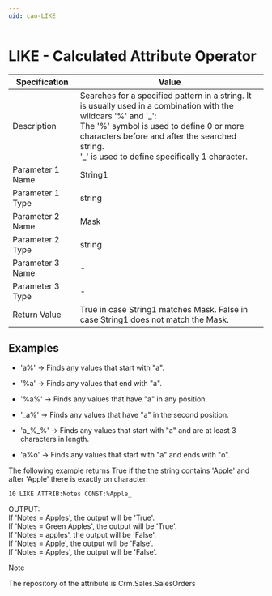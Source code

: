 ```yaml
---
uid: cao-LIKE
---
```


# LIKE - Calculated Attribute Operator

| Specification         | Value                                                        |
| --------------------- | ------------------------------------------------------------ |
| Description           | Searches for a specified pattern in a string. It is usually used in a combination with the wildcars '%' and '\_': <br/> The '%' symbol is used to define 0 or more characters before and after the searched string. <br/> '\_' is used to define specifically 1 character.          |
| Parameter 1 Name      | String1                                                       |
| Parameter 1 Type      | string                                    |
| Parameter 2 Name      | Mask                                                          |
| Parameter 2 Type      | string                                                          |
| Parameter 3 Name      | -                                                            |
| Parameter 3 Type      | -                                                            |
| Return Value          | True in case String1 matches Mask. False in case String1 does not match the Mask.                                                         |


## Examples


- 'a%' → Finds any values that start with "a".

- '%a' → Finds any values that end with "a".

- '%a%' → Finds any values that have "a" in any position.

- '_a%' → Finds any values that have "a" in the second position.

- 'a_%_%' → Finds any values that start with "a" and are at least 3 characters in length.

- 'a%o' → Finds any values that start with "a" and ends with "o".


The following example returns True if the the string contains 'Apple' and after 'Apple' there is exactly on character:

```
10 LIKE ATTRIB:Notes CONST:%Apple_
```

OUTPUT: 
<br/> If 'Notes = Apples', the output will be 'True'.
<br/> If 'Notes = Green Apples', the output will be 'True'.
<br/> If 'Notes = apples', the output will be 'False'.
<br/> If 'Notes = Apple', the output will be 'False'.
<br/> If 'Notes = Apples', the output will be 'False'.


> [!NOTE] 
> The repository of the attribute is Crm.Sales.SalesOrders

